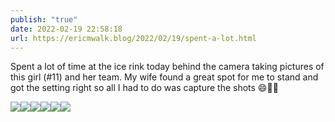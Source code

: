 ```yaml
---
publish: "true"
date: 2022-02-19 22:58:18
url: https://ericmwalk.blog/2022/02/19/spent-a-lot.html
---
```

Spent a lot of time at the ice rink today behind the camera taking pictures of this girl (#11) and her team. My wife found a great spot for me to stand and got the setting right so all I had to do was capture the shots 😄🏒📸


![](https://ericmwalk.blog/uploads/2022/304c8d0c36.jpg)![](https://ericmwalk.blog/uploads/2022/8179f18e3a.jpg)![](https://ericmwalk.blog/uploads/2022/588301e987.jpg)![](https://ericmwalk.blog/uploads/2022/38a3b60983.jpg)![](https://ericmwalk.blog/uploads/2022/9a7f56f433.jpg)![](https://ericmwalk.blog/uploads/2022/ff1aec42d8.jpg)